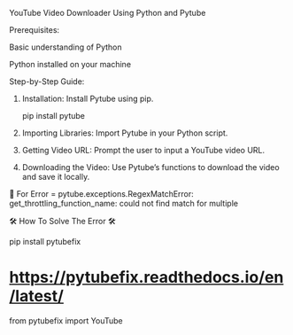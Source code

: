 YouTube Video Downloader Using Python and Pytube

Prerequisites:

Basic understanding of Python

Python installed on your machine


Step-by-Step Guide:

1. Installation: Install Pytube using pip.

    pip install pytube


2. Importing Libraries: Import Pytube in your Python script.


3. Getting Video URL: Prompt the user to input a YouTube video URL.


4. Downloading the Video: Use Pytube’s functions to download the video and save it locally.



 🚫 For Error  = pytube.exceptions.RegexMatchError: get_throttling_function_name: could not find match for multiple

🛠️ How To Solve The Error 🛠️ 

   pip install pytubefix 

 # https://pytubefix.readthedocs.io/en/latest/
   
   from pytubefix import YouTube







